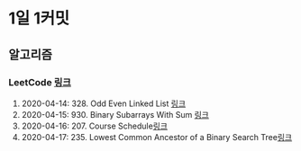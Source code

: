 # 1일 1커밋

## 알고리즘

### LeetCode [링크](https://leetcode.com/)
1. 2020-04-14: 328. Odd Even Linked List [링크](https://leetcode.com/problems/odd-even-linked-list/)
2. 2020-04-15: 930. Binary Subarrays With Sum [링크](https://leetcode.com/problems/binary-subarrays-with-sum/)
3. 2020-04-16: 207. Course Schedule[링크](https://leetcode.com/problems/course-schedule/)
4. 2020-04-17: 235. Lowest Common Ancestor of a Binary Search Tree[링크](https://leetcode.com/problems/lowest-common-ancestor-of-a-binary-search-tree/)
